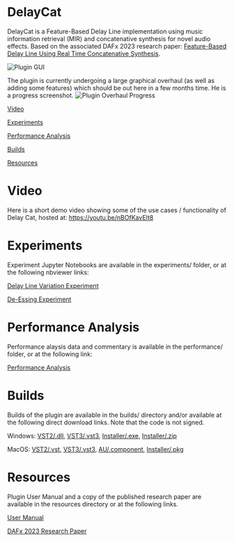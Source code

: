 # DelayCat

DelayCat is a Feature-Based Delay Line implementation using music information retrieval (MIR) and concatenative synthesis for novel audio effects. Based on the associated DAFx 2023 research paper: [Feature-Based Delay Line Using Real Time Concatenative Synthesis](https://www.dafx.de/paper-archive/search.php?q=Feature%20Based%20Delay%20Line%20Using%20Real-Time%20Concatenative%20Synthesis&years=2023).

![Plugin GUI](https://user-images.githubusercontent.com/105883026/169382590-f6219405-e84e-47ad-bcc4-d5c5e2df6a52.png)

The plugin is currently undergoing a large graphical overhaul (as well as adding some features) which should be out here in a few months time. He is a progress screenshot.
![Plugin Overhaul Progress](https://github.com/NiccoloAbate/DelayCat/assets/27022723/2211a5bf-4789-47ed-9076-74b81f293fc8)


[Video](#video)

[Experiments](#experiments)

[Performance Analysis](#performance-analysis)

[Builds](#builds)

[Resources](#resources)

# Video
Here is a short demo video showing some of the use cases / functionality of Delay Cat, hosted at: https://youtu.be/nBOfKavElt8

# Experiments
Experiment Jupyter Notebooks are available in the experiments/ folder, or at the following nbviewer links:

[Delay Line Variation Experiment](https://nbviewer.org/github/NiccoloAbate/DelayCat/blob/main/experiments/Delay%20Line%20Variation%20Experiment.ipynb)

[De-Essing Experiment](https://nbviewer.org/github/NiccoloAbate/DelayCat/blob/main/experiments/De-Essing%20Experiment.ipynb)

# Performance Analysis
Performance alaysis data and commentary is available in the performance/ folder, or at the following link:

[Performance Analysis](https://github.com/NiccoloAbate/DelayCat/tree/main/performance)

# Builds
Builds of the plugin are available in the builds/ directory and/or available at the following direct download links. Note that the code is not signed.

Windows:
[VST2/.dll](https://drive.google.com/uc?export=download&id=1LLxzIOUIQB_jYO9AZuaFrL0Gl6w77o1J),
[VST3/.vst3](https://drive.google.com/uc?export=download&id=1n5T6lCepfRcb6jiZZNp-G6YIXjP1x8It),
[Installer/.exe](https://drive.google.com/uc?export=download&id=1xQHvmrac_OraFZJDvKY_MJNi4u1GNrnA),
[Installer/.zip](https://drive.google.com/uc?export=download&id=1PV8O7QhQamIvq5dDctRaA3HgIv5hTeVa)

MacOS: 
[VST2/.vst](https://drive.google.com/uc?export=download&id=17BK5VdnYgd1xWprADjqNsA6eVESlawXM),
[VST3/.vst3](https://drive.google.com/uc?export=download&id=1-sN5bcxDiknhVh_nyW2v_juEOtbGip-M),
[AU/.component](https://drive.google.com/uc?export=download&id=15uvwWO7dKLSH9DATIw8HZIHbdmoOlc_H),
[Installer/.pkg](https://drive.google.com/uc?export=download&id=1_lTqOzCLlQUo-88mUT3G2dudQJfvwqwu)

# Resources
Plugin User Manual and a copy of the published research paper are available in the resources directory or at the following links.

[User Manual](https://drive.google.com/uc?export=download&id=1dmZX_Htqt2VK9lp_zVEe2H0vORcoh2gL)

[DAFx 2023 Research Paper](https://www.dafx.de/paper-archive/search.php?q=Feature%20Based%20Delay%20Line%20Using%20Real-Time%20Concatenative%20Synthesis&years=2023)
